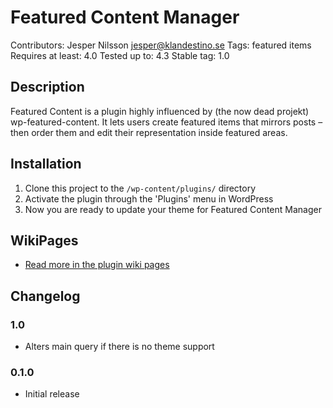 # Featured Content Manager

Contributors: Jesper Nilsson <jesper@klandestino.se>
Tags: featured items
Requires at least: 4.0
Tested up to: 4.3
Stable tag: 1.0

## Description

Featured Content is a plugin highly influenced by (the now dead projekt) wp-featured-content. It lets users create featured items that mirrors posts – then order them and edit their representation inside featured areas.

## Installation
1. Clone this project to the `/wp-content/plugins/` directory
2. Activate the plugin through the 'Plugins' menu in WordPress
3. Now you are ready to update your theme for Featured Content Manager

## WikiPages
* [Read more in the plugin wiki pages](https://github.com/redundans/featured-content/wiki)

## Changelog
 
### 1.0
* Alters main query if there is no theme support

### 0.1.0
* Initial release